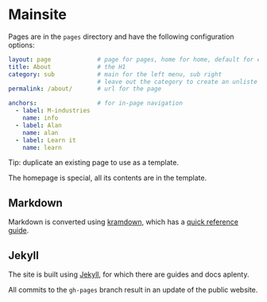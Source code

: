 # Mainsite

Pages are in the `pages` directory and have the following configuration options:

```yaml
layout: page             # page for pages, home for home, default for e.g. 404
title: About             # the H1
category: sub            # main for the left menu, sub right
                         # leave out the category to create an unliste page
permalink: /about/       # url for the page

anchors:                 # for in-page navigation
  - label: M-industries
    name: info
  - label: Alan
    name: alan
  - label: Learn it
    name: learn
```

Tip: duplicate an existing page to use as a template.

The homepage is special, all its contents are in the template.

## Markdown

Markdown is converted using [kramdown](https://kramdown.gettalong.org/),
which has a [quick reference guide](https://kramdown.gettalong.org/quickref.html).

## Jekyll

The site is built using [Jekyll](https://jekyllrb.com/docs/home/),
for which there are guides and docs aplenty.

All commits to the `gh-pages` branch result in an update of the public website.
